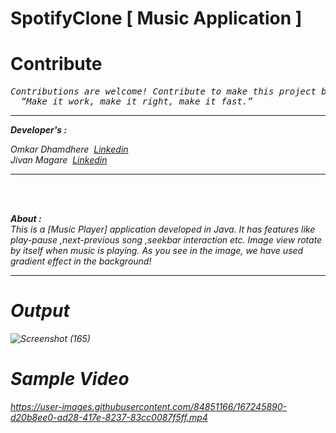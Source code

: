 # SpotifyClone [ Music Application ]

# Contribute
<pre>
<i>Contributions are welcome! Contribute to make this project better.<i>
  <i>“Make it work, make it right, make it fast.”</i></pre>
<hr>
<b>Developer's :</b>
<br>

<i>Omkar Dhamdhere</i>&#160;&#160;<a href="https://in.linkedin.com/in/omkar-dhamdhere-a46927206?trk=people-guest_people_search-card">Linkedin</a><br>
<i>Jivan Magare</i>&#160;&#160;<a href="https://in.linkedin.com/in/jivanmagare">Linkedin</a>
<hr>
<br><br>

<b>About : </b><br>
<i>
This is a [Music Player] application developed in Java. It has features like play-pause ,next-previous song ,seekbar interaction etc. 
Image view rotate by itself when music is playing. As you see in the image, we have used gradient effect in the background!
</i>
<hr>

# Output 
![Screenshot (165)](https://user-images.githubusercontent.com/84851166/167245594-d264c056-2a51-4503-85ac-091e5dff65c1.png)

# Sample Video
https://user-images.githubusercontent.com/84851166/167245890-d20b8ee0-ad28-417e-8237-83cc0087f5ff.mp4

